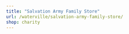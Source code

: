 ```yaml
---
title: "Salvation Army Family Store"
url: /waterville/salvation-army-family-store/
shop: charity
---
```

